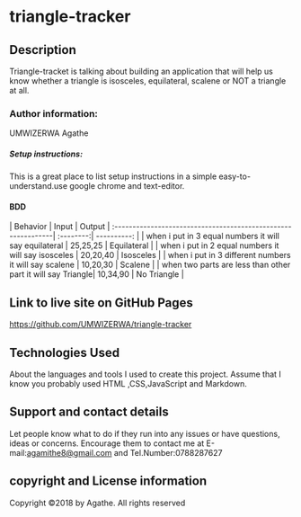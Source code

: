 # triangle-tracker
## Description
Triangle-tracket is talking about building an application that will help us know whether a triangle is isosceles, equilateral, scalene or NOT a triangle at all.
### Author information:
UMWIZERWA Agathe
##### Setup instructions:
This is a great place to list setup instructions in a simple easy-to-understand.use google chrome and text-editor.
#### BDD
| Behavior                                                    | Input     |  Output     | :-------------------------------------------------------------| :--------:| ----------:  |
| when i put in 3 equal numbers it will say equilateral       | 25,25,25  | Equilateral  |
| when i put in 2 equal numbers it will say  isosceles        | 20,20,40 | Isosceles   |
| when i put in 3 different numbers it will say scalene       | 10,20,30  | Scalene       |
| when two parts are less than other part it will say Triangle| 10,34,90  | No Triangle     |

## Link to live site on GitHub Pages
https://github.com/UMWIZERWA/triangle-tracker
## Technologies Used
About the languages and tools I used to create this project. Assume that I know you probably used HTML ,CSS,JavaScript and Markdown.
## Support and contact details
Let people know what to do if they run into any issues or have questions, ideas or concerns.  Encourage them to contact me at E-mail:agamithe8@gmail.com and Tel.Number:0788287627
## copyright and License information
Copyright &copy;2018 by Agathe. All rights reserved